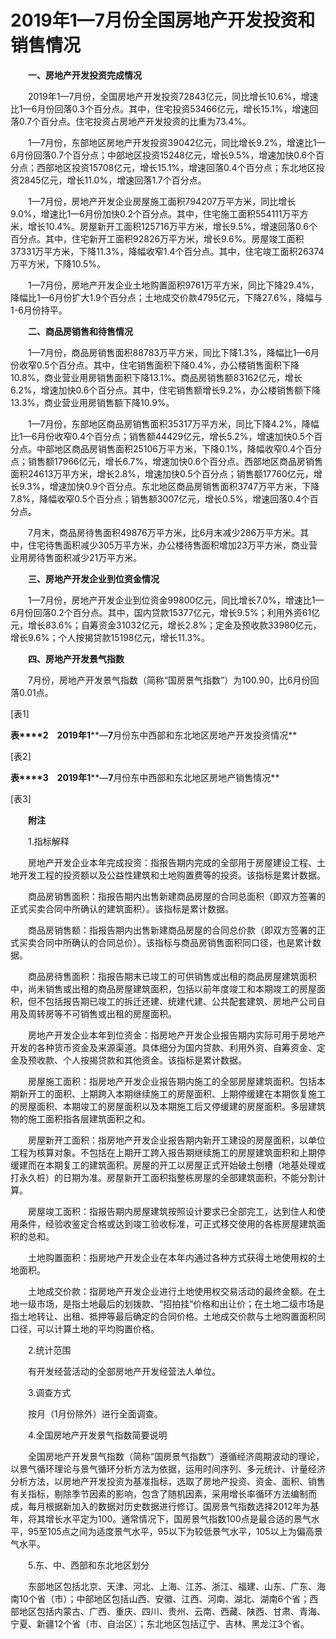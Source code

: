 # 2019年1—7月份全国房地产开发投资和销售情况

　　**一、房地产开发投资完成情况**

　　2019年1—7月份，全国房地产开发投资72843亿元，同比增长10.6%，增速比1—6月份回落0.3个百分点。其中，住宅投资53466亿元，增长15.1%，增速回落0.7个百分点。住宅投资占房地产开发投资的比重为73.4%。

　　1—7月份，东部地区房地产开发投资39042亿元，同比增长9.2%，增速比1—6月份回落0.7个百分点；中部地区投资15248亿元，增长9.5%，增速加快0.6个百分点；西部地区投资15708亿元，增长15.1%，增速回落0.4个百分点；东北地区投资2845亿元，增长11.0%，增速回落1.7个百分点。

　　1—7月份，房地产开发企业房屋施工面积794207万平方米，同比增长9.0%，增速比1—6月份加快0.2个百分点。其中，住宅施工面积554111万平方米，增长10.4%。房屋新开工面积125716万平方米，增长9.5%，增速回落0.6个百分点。其中，住宅新开工面积92826万平方米，增长9.6%。房屋竣工面积37331万平方米，下降11.3%，降幅收窄1.4个百分点。其中，住宅竣工面积26374万平方米，下降10.5%。

　　1—7月份，房地产开发企业土地购置面积9761万平方米，同比下降29.4%，降幅比1—6月份扩大1.9个百分点；土地成交价款4795亿元，下降27.6%，降幅与1-6月份持平。

　　**二、商品房销售和待售情况**

　　1—7月份，商品房销售面积88783万平方米，同比下降1.3%，降幅比1—6月份收窄0.5个百分点。其中，住宅销售面积下降0.4%，办公楼销售面积下降10.8%，商业营业用房销售面积下降13.1%。商品房销售额83162亿元，增长6.2%，增速加快0.6个百分点。其中，住宅销售额增长9.2%，办公楼销售额下降13.3%，商业营业用房销售额下降10.9%。

　　1—7月份，东部地区商品房销售面积35317万平方米，同比下降4.2%，降幅比1—6月份收窄0.4个百分点；销售额44429亿元，增长5.2%，增速加快0.5个百分点。中部地区商品房销售面积25106万平方米，下降0.1%，降幅收窄0.4个百分点；销售额17966亿元，增长6.7%，增速加快0.6个百分点。西部地区商品房销售面积24613万平方米，增长2.8%，增速加快0.5个百分点；销售额17760亿元，增长9.3%，增速加快0.9个百分点。东北地区商品房销售面积3747万平方米，下降7.8%，降幅收窄0.5个百分点；销售额3007亿元，增长0.5%，增速回落0.4个百分点。

　　7月末，商品房待售面积49876万平方米，比6月末减少286万平方米。其中，住宅待售面积减少305万平方米，办公楼待售面积增加23万平方米，商业营业用房待售面积减少21万平方米。

　　**三、房地产开发企业到位资金情况**

　　1—7月份，房地产开发企业到位资金99800亿元，同比增长7.0%，增速比1—6月份回落0.2个百分点。其中，国内贷款15377亿元，增长9.5%；利用外资61亿元，增长83.6%；自筹资金31032亿元，增长2.8%；定金及预收款33980亿元，增长9.6%；个人按揭贷款15198亿元，增长11.3%。

　　**四、房地产开发景气指数**

　　7月份，房地产开发景气指数（简称“国房景气指数”）为100.90，比6月份回落0.01点。

\[表1\]

**表****2**　**2019****年****1****—****7****月份东中西部和东北地区房地产开发投资情况**

\[表2\]

**表****3**　**2019****年****1****—****7****月份东中西部和东北地区房地产销售情况**

\[表3\]

　　**附注**

　　1.指标解释

　　房地产开发企业本年完成投资：指报告期内完成的全部用于房屋建设工程、土地开发工程的投资额以及公益性建筑和土地购置费等的投资。该指标是累计数据。

　　商品房销售面积：指报告期内出售新建商品房屋的合同总面积（即双方签署的正式买卖合同中所确认的建筑面积）。该指标是累计数据。

　　商品房销售额：指报告期内出售新建商品房屋的合同总价款（即双方签署的正式买卖合同中所确认的合同总价）。该指标与商品房销售面积同口径，也是累计数据。

　　商品房待售面积：指报告期末已竣工的可供销售或出租的商品房屋建筑面积中，尚未销售或出租的商品房屋建筑面积，包括以前年度竣工和本期竣工的房屋面积，但不包括报告期已竣工的拆迁还建、统建代建、公共配套建筑、房地产公司自用及周转房等不可销售或出租的房屋面积。

　　房地产开发企业本年到位资金：指房地产开发企业报告期内实际可用于房地产开发的各种货币资金及来源渠道。具体细分为国内贷款、利用外资、自筹资金、定金及预收款、个人按揭贷款和其他资金。该指标是累计数据。

　　房屋施工面积：指房地产开发企业报告期内施工的全部房屋建筑面积。包括本期新开工的面积、上期跨入本期继续施工的房屋面积、上期停缓建在本期恢复施工的房屋面积、本期竣工的房屋面积以及本期施工后又停缓建的房屋面积。多层建筑物的施工面积指各层建筑面积之和。

　　房屋新开工面积：指房地产开发企业报告期内新开工建设的房屋面积，以单位工程为核算对象。不包括在上期开工跨入报告期继续施工的房屋建筑面积和上期停缓建而在本期复工的建筑面积。房屋的开工以房屋正式开始破土刨槽（地基处理或打永久桩）的日期为准。房屋新开工面积指整栋房屋的全部建筑面积，不能分割计算。

　　房屋竣工面积：指报告期内房屋建筑按照设计要求已全部完工，达到住人和使用条件，经验收鉴定合格或达到竣工验收标准，可正式移交使用的各栋房屋建筑面积的总和。

　　土地购置面积：指房地产开发企业在本年内通过各种方式获得土地使用权的土地面积。

　　土地成交价款：指房地产开发企业进行土地使用权交易活动的最终金额。在土地一级市场，是指土地最后的划拨款、“招拍挂”价格和出让价；在土地二级市场是指土地转让、出租、抵押等最后确定的合同价格。土地成交价款与土地购置面积同口径，可以计算土地的平均购置价格。

　　2.统计范围

　　有开发经营活动的全部房地产开发经营法人单位。

　　3.调查方式

　　按月（1月份除外）进行全面调查。

　　4.全国房地产开发景气指数简要说明

　　全国房地产开发景气指数（简称“国房景气指数”）遵循经济周期波动的理论，以景气循环理论与景气循环分析方法为依据，运用时间序列、多元统计、计量经济分析方法，以房地产开发投资为基准指标，选取了房地产投资、资金、面积、销售有关指标，剔除季节因素的影响，包含了随机因素，采用增长率循环方法编制而成，每月根据新加入的数据对历史数据进行修订。国房景气指数选择2012年为基年，将其增长水平定为100。通常情况下，国房景气指数100点是最合适的景气水平，95至105点之间为适度景气水平，95以下为较低景气水平，105以上为偏高景气水平。

　　5.东、中、西部和东北地区划分

　　东部地区包括北京、天津、河北、上海、江苏、浙江、福建、山东、广东、海南10个省（市）；中部地区包括山西、安徽、江西、河南、湖北、湖南6个省；西部地区包括内蒙古、广西、重庆、四川、贵州、云南、西藏、陕西、甘肃、青海、宁夏、新疆12个省（市、自治区）；东北地区包括辽宁、吉林、黑龙江3个省。